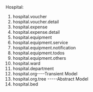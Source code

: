 Hospital:


1. hospital.voucher
2. hospital.voucher.detail
3. hospital.expense
4. hospital.expense.detail
5. hospital.equipment
6. hospital.equipment.service
7. hospital.equipment.notification
8. hospital.equipment.todos
9. hospital.equipment.others
10. hospital.ward
11. hospital.department
12. hospital.org----Transient Model
13. hospital.org.tree -----Abstract Model
14. hospital.bed




